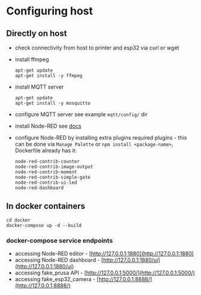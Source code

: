 # Configuring host

## Directly on host

- check connectivity from host to printer and esp32 via curl or wget
- install ffmpeg

  ```shell
  apt-get update
  apt-get install -y ffmpeg
  ```

- install MQTT server

  ```shell
  apt-get update
  apt-get install -y mosquitto
  ```

- configure MQTT server
  see example `mqtt/config/` dir

- install Node-RED
  see [docs](https://nodered.org/docs/getting-started/local)

- configure Node-RED by installing extra plugins
  required plugins - this can be done via `Manage Palette`
  or `npm install <package-name>`, Dockerfile already has it:

    ```shell
    node-red-contrib-counter
    node-red-contrib-image-output
    node-red-contrib-moment
    node-red-contrib-simple-gate
    node-red-contrib-ui-led
    node-red-dashboard
    ```

## In docker containers

```shell
cd docker
docker-compose up -d --build
```

### docker-compose service endpoints

- accessing Node-RED editor - [http://127.0.0.1:1880](http://127.0.0.1:1880)
- accessing Node-RED dashboard - [http://127.0.0.1:1880/ui](http://127.0.0.1:1880/ui)
- accessing fake_prusa API - [http://127.0.0.1:5000/](http://127.0.0.1:5000/)
- accessing fake_esp32_camera - [http://127.0.0.1:8888/](http://127.0.0.1:8888/)
